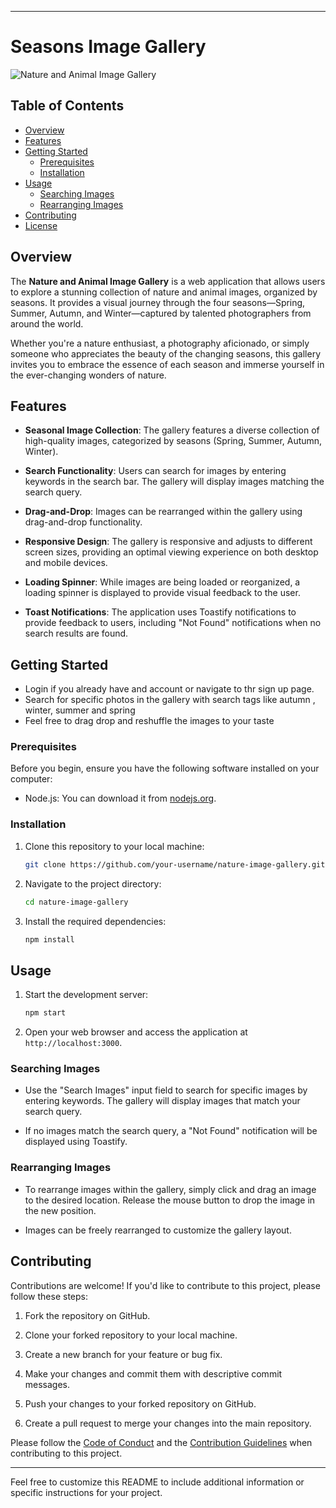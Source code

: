 

---

# Seasons  Image Gallery

![Nature and Animal Image Gallery](link-to-your-app-screenshot.jpg)

## Table of Contents

- [Overview](#overview)
- [Features](#features)
- [Getting Started](#getting-started)
  - [Prerequisites](#prerequisites)
  - [Installation](#installation)
- [Usage](#usage)
  - [Searching Images](#searching-images)
  - [Rearranging Images](#rearranging-images)
- [Contributing](#contributing)
- [License](#license)

## Overview

The **Nature and Animal Image Gallery** is a web application that allows users to explore a stunning collection of nature and animal images, organized by seasons. It provides a visual journey through the four seasons—Spring, Summer, Autumn, and Winter—captured by talented photographers from around the world.

Whether you're a nature enthusiast, a photography aficionado, or simply someone who appreciates the beauty of the changing seasons, this gallery invites you to embrace the essence of each season and immerse yourself in the ever-changing wonders of nature.

## Features

- **Seasonal Image Collection**: The gallery features a diverse collection of high-quality images, categorized by seasons (Spring, Summer, Autumn, Winter).

- **Search Functionality**: Users can search for images by entering keywords in the search bar. The gallery will display images matching the search query.

- **Drag-and-Drop**: Images can be rearranged within the gallery using drag-and-drop functionality.

- **Responsive Design**: The gallery is responsive and adjusts to different screen sizes, providing an optimal viewing experience on both desktop and mobile devices.

- **Loading Spinner**: While images are being loaded or reorganized, a loading spinner is displayed to provide visual feedback to the user.

- **Toast Notifications**: The application uses Toastify notifications to provide feedback to users, including "Not Found" notifications when no search results are found.

## Getting Started
- Login if you already have and account or navigate to thr sign up page.
- Search for specific photos in the gallery with search tags like autumn , winter, summer and spring
- Feel free to drag drop and reshuffle the images to your taste 

### Prerequisites

Before you begin, ensure you have the following software installed on your computer:

- Node.js: You can download it from [nodejs.org](https://nodejs.org/).

### Installation

1. Clone this repository to your local machine:

   ```bash
   git clone https://github.com/your-username/nature-image-gallery.git
   ```

2. Navigate to the project directory:

   ```bash
   cd nature-image-gallery
   ```

3. Install the required dependencies:

   ```bash
   npm install
   ```

## Usage

1. Start the development server:

   ```bash
   npm start
   ```

2. Open your web browser and access the application at `http://localhost:3000`.

### Searching Images

- Use the "Search Images" input field to search for specific images by entering keywords. The gallery will display images that match your search query.

- If no images match the search query, a "Not Found" notification will be displayed using Toastify.

### Rearranging Images

- To rearrange images within the gallery, simply click and drag an image to the desired location. Release the mouse button to drop the image in the new position.

- Images can be freely rearranged to customize the gallery layout.

## Contributing

Contributions are welcome! If you'd like to contribute to this project, please follow these steps:

1. Fork the repository on GitHub.

2. Clone your forked repository to your local machine.

3. Create a new branch for your feature or bug fix.

4. Make your changes and commit them with descriptive commit messages.

5. Push your changes to your forked repository on GitHub.

6. Create a pull request to merge your changes into the main repository.

Please follow the [Code of Conduct](CODE_OF_CONDUCT.md) and the [Contribution Guidelines](CONTRIBUTING.md) when contributing to this project.


---

Feel free to customize this README to include additional information or specific instructions for your project.

